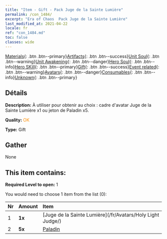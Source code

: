 ```yaml
---
title: "Item - Gift - Pack Juge de la Sainte Lumière"
permalink: /con_1484/
excerpt: "Era of Chaos  Pack Juge de la Sainte Lumière"
last_modified_at: 2021-04-22
locale: fr
ref: "con_1484.md"
toc: false
classes: wide
---
```

 [Materials](/ItemsFR/){: .btn .btn--primary}[Artifacts](/ItemsFR/Artifacts/){: .btn .btn--success}[Unit Soul](/ItemsFR/UnitSoul/){: .btn .btn--warning}[Unit Awakening](/ItemsFR/UnitAwakening/){: .btn .btn--danger}[Hero Soul](/ItemsFR/HeroSoul/){: .btn .btn--info}[Hero SKill](/ItemsFR/HeroSkill/){: .btn .btn--primary}[Gift](/ItemsFR/Gift/){: .btn .btn--success}[Event related](/ItemsFR/Events/){: .btn .btn--warning}[Avatars](/ItemsFR/Avatars/){: .btn .btn--danger}[Consumables](/ItemsFR/Consumables/){: .btn .btn--info}[Unknown](/ItemsFR/Unknown/){: .btn .btn--primary}

## Détails
 **Description:** À utiliser pour obtenir au choix : cadre d'avatar Juge de la Sainte Lumière x1 ou jeton de Paladin x5.

 **Quality:** <span style="color: #FF8C00">OK</span>

 **Type:** Gift

## Gather

  None

## This item contains:

 **Required Level to open:** 1

 You would need to choose 1 item from the list (0):

  | Nr | Amount |     Item    |
  |:---|:-------|:------------|
  | 1 |  **1x** | [Juge de la Sainte Lumière](/fr/Avatars/Holy Light Judge/) |  | 
  | 2 |  **5x** | [Paladin](/fr/Items/unt_197/) |  | 
